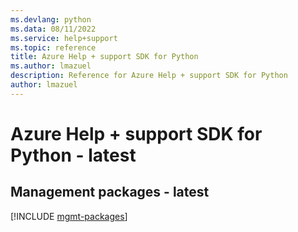 ```yaml
---
ms.devlang: python
ms.data: 08/11/2022
ms.service: help+support
ms.topic: reference
title: Azure Help + support SDK for Python
ms.author: lmazuel
description: Reference for Azure Help + support SDK for Python
author: lmazuel
---
```

# Azure Help + support SDK for Python - latest

## Management packages - latest
[!INCLUDE [mgmt-packages](help-+-support-mgmt-index.md)]